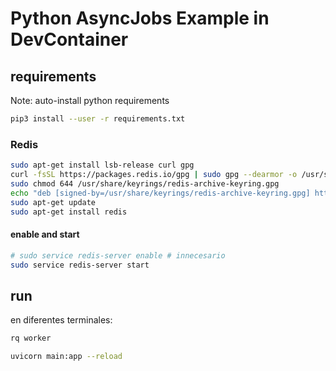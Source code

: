# Python AsyncJobs Example in DevContainer

## requirements

Note: auto-install python requirements

```bash
pip3 install --user -r requirements.txt
```

### Redis

```bash
sudo apt-get install lsb-release curl gpg
curl -fsSL https://packages.redis.io/gpg | sudo gpg --dearmor -o /usr/share/keyrings/redis-archive-keyring.gpg
sudo chmod 644 /usr/share/keyrings/redis-archive-keyring.gpg
echo "deb [signed-by=/usr/share/keyrings/redis-archive-keyring.gpg] https://packages.redis.io/deb $(lsb_release -cs) main" | sudo tee /etc/apt/sources.list.d/redis.list
sudo apt-get update
sudo apt-get install redis
```

#### enable and start

```bash
# sudo service redis-server enable # innecesario
sudo service redis-server start
```

## run

en diferentes terminales:

```bash
rq worker
```

```bash
uvicorn main:app --reload
```

